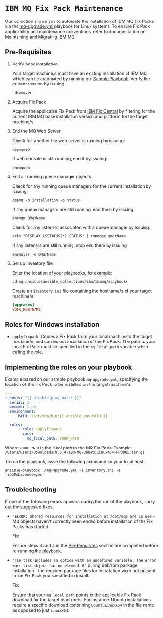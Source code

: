 # `IBM MQ Fix Pack Maintenance` 

Our collection allows you to automate the installation of IBM MQ Fix Packs via the [mq-upgrade.yml](https://github.com/bimsara-yasitha01/mq-ansible/blob/main/playbooks/mq-upgrade.yml) playbook for Linux systems. To ensure Fix Pack applicability and maintenance conventions, refer to documentation on [Maintaining and Migrating IBM MQ](https://www.ibm.com/docs/en/ibm-mq/9.3?topic=migrating-maintaining).

## Pre-Requisites

1. Verify base installation

    Your target machine/s must have an existing installation of IBM MQ, which can be automated by running our [Sample Playbook](https://github.com/ibm-messaging/mq-ansible#run-our-sample-playbook). Verify the current version by issuing:

    ```shell
     dspmqver
    ```

2. Acquire Fix Pack

    Acquire the applicable Fix Pack from [IBM Fix Central](https://www.ibm.com/support/fixcentral) by filtering for the current IBM MQ base installation version and platform for the target machine/s.

3. End the MQ Web Server

    Check for whether the web server is running by issuing:

    ```shell
    dspmqweb
    ```

    If web console is still running, end it by issuing:

    ```shell
    endmqweb
    ```

4. End all running queue manager objects

    Check for any running queue managers for the current installation by issuing:

    ```shell
    dspmq -o installation -o status
    ```

    If any queue managers are still running, end them by issuing:

    ```shell
    endmqm QMgrName
    ```
        
    Check for any listeners associated with a queue manager by issuing:

    ```shell
    echo "DISPLAY LSSTATUS(*) STATUS" | runmqsc QmgrName
    ```

    If any listeners are still running, stop end them by issuing:

    ```shell
    endmqlsr -m QMgrName
    ```
5. Set up inventory file

     Enter the location of your playbooks, for example:

     ```shell
     cd mq-ansible/ansible_collections/ibm/ibmmq/playbooks
     ```

    Create an `inventory.ini` file containing the hostname/s of your target machine/s:

    ```ini
    [upgrades]
    YOUR_HOSTNAME
    ```

## Roles for Windows installation

  - ``applyfixpack``: Copies a Fix Pack from your local machine to the target machine/s, and carries out installation of the Fix Pack. The path to your local Fix Pack must be specified in the `mq_local_path` variable when calling the role.

## Implementing the roles on your playbook

  Example based on our sample playbook `mq-upgrade.yml`, specifying the location of the Fix Pack to be installed on the target machine/s:

  ```yaml
---
- hosts: "{{ ansible_play_batch }}"
    serial: 1
    become: true
    environment:
        PATH: /opt/mqm/bin:{{ ansible_env.PATH }}

    roles:
        - role: applyfixpack
          vars:
            mq_local_path: YOUR_PATH
```

Where `YOUR_PATH` is the local path to the MQ Fix Pack. Example: `/Users/user1/Downloads/9.3.4-IBM-MQ-UbuntuLinuxX64-FP0001.tar.gz`

  
To run the playbook, issue the following command on your local host:

```
ansible-playbook ./mq-upgrade.yml -i inventory.ini -e 'ibmMqLicence=yes'
```
    
## Troubleshooting

If one of the following errors appears during the run of the playbook, carry out the suggested fixes:

- `"ERROR: Shared resources for installation at /opt/mqm are in use` - MQ objects haven't correctly been ended before installation of the Fix Packs has started. 

    Fix: 
    
    Ensure steps 3 and 4 in the [Pre-Requisites](#pre-requisites) section are completed before re-running the playbook.

- `"The task includes an option with an undefined variable. The error was: list object has no element 0"` during deb/rpm package installation - the required package files for installation were not present in the Fix Pack you specified to install.

    Fix: 
    
    Ensure that your `mq_local_path` points to the applicable Fix Pack download for the target machine/s. For instance, Ubuntu installations require a specific download containing `UbuntuLinuxX64` in the file name as opposed to just `LinuxX64`.